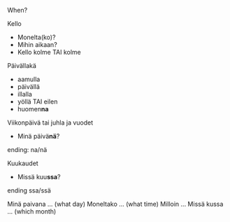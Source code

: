 When?

Kello
- Monelta(ko)?
- Mihin aikaan?
- Kello kolme TAI kolme

Päivällakä
- aamulla
- päivällä
- illalla
- yöllä TAI eilen
- huomen**na**

Viikonpäivä tai juhla ja vuodet
- Minä päivä**nä**?

ending: na/nä

Kuukaudet
- Missä kuu**ssa**?

ending ssa/ssä


Minä paivana ... (what day)
Moneltako ... (what time)
Milloin ...
Missä kussa ... (which month)